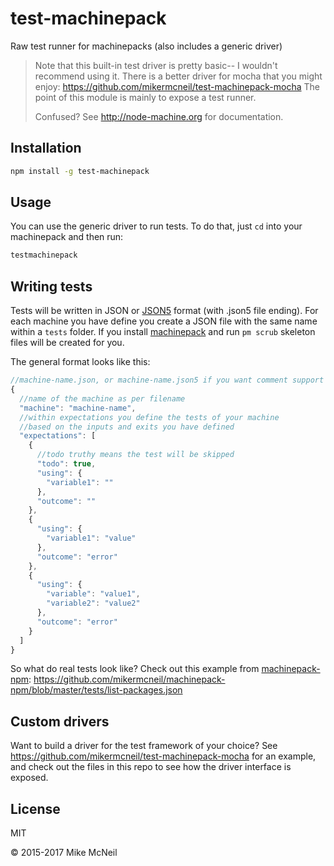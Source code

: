 # test-machinepack
Raw test runner for machinepacks (also includes a generic driver)

> Note that this built-in test driver is pretty basic-- I wouldn't recommend using it.  There is a better driver for mocha that you might enjoy: https://github.com/mikermcneil/test-machinepack-mocha
> The point of this module is mainly to expose a test runner.
>
> Confused?  See http://node-machine.org for documentation.


## Installation

```bash
npm install -g test-machinepack
```

## Usage

You can use the generic driver to run tests.  To do that, just `cd` into your machinepack and then run:

```bash
testmachinepack
```


## Writing tests

Tests will be written in JSON or [JSON5](http://json5.org/) format (with .json5 file ending). For each machine you have define you create a JSON file with the same name within a `tests` folder. If you install [machinepack](https://github.com/node-machine/machinepack) and run `pm scrub` skeleton files will be created for you.

The general format looks like this:

```js
//machine-name.json, or machine-name.json5 if you want comment support
{
  //name of the machine as per filename
  "machine": "machine-name",
  //within expectations you define the tests of your machine
  //based on the inputs and exits you have defined
  "expectations": [
    {
      //todo truthy means the test will be skipped
      "todo": true,
      "using": {
        "variable1": ""
      },
      "outcome": ""
    },
    {
      "using": {
        "variable1": "value"
      },
      "outcome": "error"
    },
    {
      "using": {
        "variable": "value1",
        "variable2": "value2"
      },
      "outcome": "error"
    }
  ]
}
```

So what do real tests look like?
Check out this example from [machinepack-npm](http://node-machine.org/machinepack-npm):
https://github.com/mikermcneil/machinepack-npm/blob/master/tests/list-packages.json


## Custom drivers

Want to build a driver for the test framework of your choice?
See https://github.com/mikermcneil/test-machinepack-mocha for an example, and check out the files in this repo to see how the driver interface is exposed.


## License

MIT

&copy; 2015-2017 Mike McNeil
